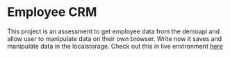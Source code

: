 # Employee CRM

This project is an assessment to get employee data from the demoapi and allow user to manipulate data on their own browser. Write now it saves and manipulate data in the localstorage. Check out this in live environment [here](https://employeecrm-iota.vercel.app/)

